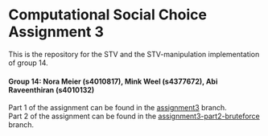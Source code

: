# Computational Social Choice Assignment 3
This is the repository for the STV and the STV-manipulation implementation of group 14.
#### Group 14: Nora Meier (s4010817), Mink Weel (s4377672), Abi Raveenthiran (s4010132)

Part 1 of the assignment can be found in the [assignment3](https://github.com/abi4010132/CSC-Assignments/tree/assignment3) branch. \
Part 2 of the assignment can be found in the [assignment3-part2-bruteforce](https://github.com/abi4010132/CSC-Assignments/tree/assignment3-part2-bruteforce) branch.